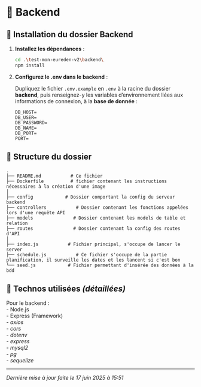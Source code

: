# 📡 Backend

## 📑 **Installation du dossier Backend**

1. **Installez les dépendances** :

   ```bash
   cd .\test-mon-eureden-v2\backend\
   npm install
   ```

2. **Configurez le .env dans le backend** :

    Dupliquez le fichier `.env.example` en `.env` à la racine du dossier **backend**, puis renseignez-y les variables d’environnement liées aux informations de connexion, à la **base de donnée** :

    ```.env
    DB_HOST=
    DB_USER=
    DB_PASSWORD=
    DB_NAME=
    DB_PORT=
    PORT=
    ```

## 📝 **Structure du dossier**

    .
    ├── README.md           # Ce fichier
    ├── Dockerfile          # fichier contenant les instructions nécessaires à la création d'une image
    │
    ├── config            # Dossier comportant la config du serveur backend
    ├── controllers           # Dossier contenant les fonctions appelées lors d'une requête API
    ├── models               # Dossier contenant les models de table et relation
    ├── routes               # Dossier contenant la config des routes d'API
    │
    ├── index.js           # Fichier principal, s'occupe de lancer le server
    ├── schedule.js           # Ce fichier s'occupe de la partie planification, il surveille les dates et les lancent si c'est bon
    └── seed.js            # Fichier permettant d'insérée des données à la bdd

## 🔧 **Technos utilisées _(détaillées)_**

Pour le backend : <br>
    - Node.js<br>
    - Express (Framework)<br>
    - _axios_<br>
    - _cors_<br>
    - _dotenv_<br>
    - _express_<br>
    - _mysql2_<br>
    - _pg_<br>
    - _sequelize_<br>

---

*Dernière mise à jour faite le 17 juin 2025 à 15:51*